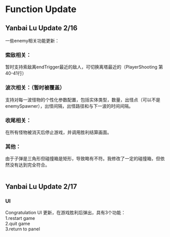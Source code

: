 # Function Update
## Yanbai Lu Update 2/16
一些enemy相关功能更新：
### 索敌相关：
暂时支持索敌离endTrigger最近的敌人，可切换离塔最近的（PlayerShooting 第40-41行）

### 波次相关：（暂时被覆盖）
支持对每一波怪物的个性化参数配置，包括实体类型，数量，出怪点（可以不是enemySpawner），出怪间隔，出怪路径和与下一波的时间间隔。

### 收尾相关：
在所有怪物被消灭后停止游戏，并调用胜利结算画面。

### 其他：
由于子弹是三角形但碰撞箱是矩形，导致略有不符。我修改了一定的碰撞箱，但依然没有达到完全符合。
<br><br>
## Yanbai Lu Update 2/17
### UI
Congratulation UI 更新，在游戏胜利后弹出，具有3个功能：<br>
1.restart game<br>
2.quit game<br>
3.return to panel<br>
